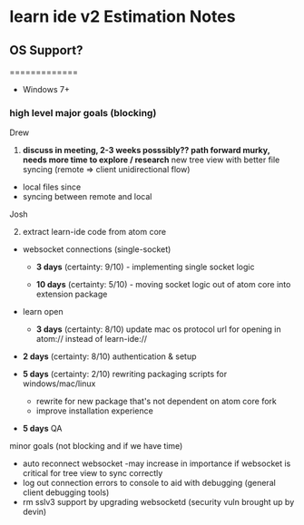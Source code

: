 learn ide v2 Estimation Notes
============================

## OS Support?
=============
- Windows 7+


### high level major goals (blocking)

Drew

1. **discuss in meeting, 2-3 weeks posssibly?? path forward murky, needs more time to explore / research** new tree view with better file syncing (remote => client unidirectional flow)
  - local files since 
  - syncing between remote and local


Josh

2. extract learn-ide code from atom core

  - websocket connections (single-socket)

    - **3 days** (certainty: 9/10) - implementing single socket logic

    - **10 days** (certainty: 5/10) - moving socket logic out of atom core into extension package

  - learn open

    - **3 days** (certainty: 8/10) update mac os protocol url for opening in atom:// instead of learn-ide://

  - **2 days** (certainty: 8/10) authentication & setup

  - **5 days** (certainty: 2/10) rewriting packaging scripts for windows/mac/linux
    - rewrite for new package that's not dependent on atom core fork
    - improve installation experience

  - **5 days** QA


minor goals (not blocking and if we have time)
- auto reconnect websocket
  -may increase in importance if websocket is critical for tree view to sync correctly
- log out connection errors to console to aid with debugging (general client debugging tools)
- rm sslv3 support by upgrading websocketd (security vuln brought up by devin)
